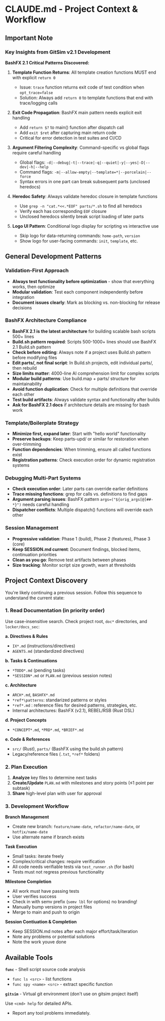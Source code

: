 # CLAUDE.md - Project Context & Workflow

## Important Note

### Key Insights from GitSim v2.1 Development

**BashFX 2.1 Critical Patterns Discovered:**

1. **Template Function Returns**: All template creation functions MUST end with explicit `return 0` 
   - Issue: `trace` function returns exit code of test condition when `opt_trace=false`
   - Solution: Always add `return 0` to template functions that end with trace/logging calls

2. **Exit Code Propagation**: BashFX main pattern needs explicit exit handling
   - Add `return $?` to main() function after dispatch call
   - Add `exit $ret` after capturing main return code
   - Critical for error detection in test suites and CI/CD

3. **Argument Filtering Complexity**: Command-specific vs global flags require careful handling
   - Global flags: `-d|--debug|-t|--trace|-q|--quiet|-y|--yes|-D|--dev|-h|--help`
   - Command flags: `-m|--allow-empty|--template=*|--porcelain|--force`
   - Syntax errors in one part can break subsequent parts (unclosed heredocs)

4. **Heredoc Safety**: Always validate heredoc closure in template functions
   - Use `grep -n "cat.*<<.*EOF" parts/*.sh` to find all heredocs
   - Verify each has corresponding `EOF` closure
   - Unclosed heredocs silently break script loading of later parts

5. **Logo UI Pattern**: Conditional logo display for scripting vs interactive use
   - Skip logo for data-returning commands: `home-path`, `version`
   - Show logo for user-facing commands: `init`, `template`, etc.

## General Development Patterns

### Validation-First Approach
- **Always test functionality before optimization** - show that everything works, then optimize
- **Modular validation**: Test each component independently before integration
- **Document issues clearly**: Mark as blocking vs. non-blocking for release decisions

### BashFX Architecture Compliance
- **BashFX 2.1 is the latest architecture** for building scalable bash scripts 500+ lines
- **Build.sh pattern required**: Scripts 500-1000+ lines should use BashFX 2.1 Build.sh pattern
- **Check before editing**: Always note if a project uses Build.sh pattern before modifying files
- **Edit parts/, not final script**: In Build.sh projects, edit individual parts/, then rebuild
- **Size limits matter**: 4000-line AI comprehension limit for complex scripts
- **Modular build patterns**: Use build.map + parts/ structure for maintainability
- **Avoid function duplication**: Check for multiple definitions that override each other
- **Test build artifacts**: Always validate syntax and functionality after builds
- **Ask for BashFX 2.1 docs** if architecture details are missing for bash work

### Template/Boilerplate Strategy
- **Minimize first, expand later**: Start with "hello world" functionality
- **Preserve backups**: Keep parts-upd/ or similar for restoration when over-trimming
- **Function dependencies**: When trimming, ensure all called functions exist
- **Registration patterns**: Check execution order for dynamic registration systems

### Debugging Multi-Part Systems
- **Check execution order**: Later parts can override earlier definitions
- **Trace missing functions**: grep for calls vs. definitions to find gaps
- **Argument parsing issues**: BashFX pattern `args=("${orig_args[@]##-*}")` needs careful handling
- **Dispatcher conflicts**: Multiple dispatch() functions will override each other

### Session Management
- **Progressive validation**: Phase 1 (build), Phase 2 (features), Phase 3 (core)
- **Keep SESSION.md current**: Document findings, blocked items, continuation priorities
- **Clean as you go**: Remove test artifacts between phases
- **Size tracking**: Monitor script size growth, warn at thresholds

## Project Context Discovery

You're likely continuing a previous session. Follow this sequence to understand the current state:

### 1. Read Documentation (in priority order)

Use case-insensitive search. Check project root, `doc*` directories, and `locker/docs_sec`:

**a. Directives & Rules**
- `IX*.md` (instructions/directives)  
- `AGENTS.md` (standardized directives)

**b. Tasks & Continuations**
- `*TODO*.md` (pending tasks)
- `*SESSION*.md` or `PLAN.md` (previous session notes)

**c. Architecture**
- `ARCH*.md`, `BASHFX*.md`
- `*ref*\patterns`: standarized patterns or styles
- `*ref*.md` : reference files for desired patterns, strategies, etc.
- Internal architectures: BashFX (v2.1), REBEL/RSB (Rust DSL)

**d. Project Concepts**
- `*CONCEPT*.md`, `*PRD*.md`, `*BRIEF*.md`

**e. Code & References**
- `src/` (Rust), `parts/` (BashFX using the build.sh pattern)
- Legacy/reference files (`.txt`, `*ref*` folders)

### 2. Plan Execution

1. **Analyze** key files to determine next tasks
2. **Create/Update** `PLAN.md` with milestones and story points (≤1 point per subtask)
3. **Share** high-level plan with user for approval

### 3. Development Workflow

**Branch Management**
- Create new branch: `feature/name-date`, `refactor/name-date`, or `hotfix/name-date`
- Use alternate name if branch exists

**Task Execution**
- Small tasks: iterate freely
- Complex/critical changes: require verification
- All code needs verifiable tests via `test_runner.sh` (for bash)
- Tests must not regress previous functionality

**Milestone Completion**
- All work must have passing tests
- User verifies success
- Check in with semv prefix (`semv lbl` for options) no branding!
- Manually bump versions in project files
- Merge to main and push to origin

**Session Contiuation & Completion**
- Keep SESSION.md notes after each major effort/task/iteration 
- Note any problems or potential solutions
- Note the work youve done

## Available Tools

**`func`** - Shell script source code analysis
- `func ls <src>` - list functions
- `func spy <name> <src>` - extract specific function

**`gitsim`** - Virtual git environment (don't use on gitsim project itself)

Use `<cmd> help` for detailed APIs.

- Report any tool problems immediately.
